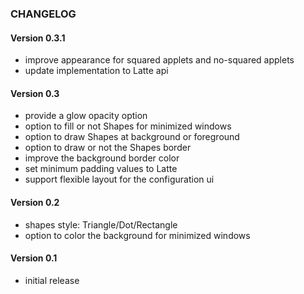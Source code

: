 ### CHANGELOG

#### Version 0.3.1

* improve appearance for squared applets and no-squared applets
* update implementation to Latte api

#### Version 0.3

* provide a glow opacity option
* option to fill or not Shapes for minimized windows
* option to draw Shapes at background or foreground
* option to draw or not the Shapes border
* improve the background border color
* set minimum padding values to Latte
* support flexible layout for the configuration ui

#### Version 0.2

* shapes style: Triangle/Dot/Rectangle
* option to color the background for minimized windows

#### Version 0.1

* initial release
